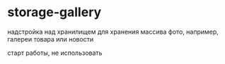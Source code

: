 # storage-gallery
 надстройка над хранилищем для хранения массива фото, например, галереи товара или новости


старт работы, не использовать